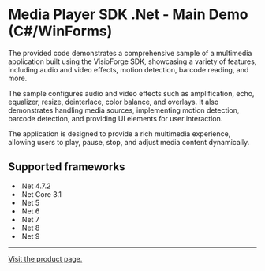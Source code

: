 ﻿# Media Player SDK .Net - Main Demo (C#/WinForms)

The provided code demonstrates a comprehensive sample of a multimedia application built using the VisioForge SDK, showcasing a variety of features, including audio and video effects, motion detection, barcode reading, and more.

The sample configures audio and video effects such as amplification, echo, equalizer, resize, deinterlace, color balance, and overlays. It also demonstrates handling media sources, implementing motion detection, barcode detection, and providing UI elements for user interaction.

The application is designed to provide a rich multimedia experience, allowing users to play, pause, stop, and adjust media content dynamically.

## Supported frameworks

* .Net 4.7.2
* .Net Core 3.1
* .Net 5
* .Net 6
* .Net 7
* .Net 8
* .Net 9

---

[Visit the product page.](https://www.visioforge.com/media-player-sdk-net)
